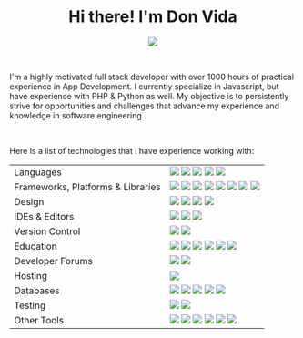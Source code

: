 <p>
  <h1 align="center">Hi there! I'm Don Vida</h1>
</p>

<p align="center">
  <a href="https://www.linkedin.com/in/donald-vida/" target="_blank"><img src="https://img.shields.io/badge/linkedin-%230077B5.svg?style=for-the-badge&logo=linkedin&logoColor=white" /></a>
</p>
<br />

<p>I'm a highly motivated full stack developer with over 1000 hours of practical experience in App Development.
I currently specialize in Javascript, but have experience with PHP & Python as well. My objective is to persistently
strive for opportunities and challenges that advance my experience and knowledge in software engineering.</p>
<br />

Here is a list of technologies that i have experience working with:
<table>
  <tbody>
    <tr>
      <td>Languages</td>
      <td>
         <img src="https://img.shields.io/badge/css3-%231572B6.svg?style=for-the-badge&logo=css3&logoColor=white" />
         <img src="https://img.shields.io/badge/html5-%23E34F26.svg?style=for-the-badge&logo=html5&logoColor=white" />
         <img src="https://img.shields.io/badge/javascript-%23323330.svg?style=for-the-badge&logo=javascript&logoColor=%23F7DF1E" />
         <img src="https://img.shields.io/badge/php-%23777BB4.svg?style=for-the-badge&logo=php&logoColor=white" />
         <img src="https://img.shields.io/badge/python-3670A0?style=for-the-badge&logo=python&logoColor=ffdd54" />
      </td>
    </tr>
    <tr>
      <td>Frameworks, Platforms & Libraries</td>
      <td>
        <img src="https://img.shields.io/badge/express.js-%23404d59.svg?style=for-the-badge&logo=express&logoColor=%2361DAFB" />
        <img src="https://img.shields.io/badge/jquery-%230769AD.svg?style=for-the-badge&logo=jquery&logoColor=white" />
        <img src="https://img.shields.io/badge/MUI-%230081CB.svg?style=for-the-badge&logo=material-ui&logoColor=white" />
        <img src="https://img.shields.io/badge/NPM-%23000000.svg?style=for-the-badge&logo=npm&logoColor=white" />
        <img src="https://img.shields.io/badge/node.js-6DA55F?style=for-the-badge&logo=node.js&logoColor=white" />
        <img src="https://img.shields.io/badge/react-%2320232a.svg?style=for-the-badge&logo=react&logoColor=%2361DAFB" />
        <img src="https://img.shields.io/badge/React_Router-CA4245?style=for-the-badge&logo=react-router&logoColor=white" />
        <img src="https://img.shields.io/badge/webpack-%238DD6F9.svg?style=for-the-badge&logo=webpack&logoColor=black" />
      </td>
    </tr>
    <tr>
      <td>Design</td>
      <td>
        <img src="https://img.shields.io/badge/adobeillustrator-%23FF9A00.svg?style=for-the-badge&logo=adobeillustrator&logoColor=white" />
        <img src="https://img.shields.io/badge/adobephotoshop-%2331A8FF.svg?style=for-the-badge&logo=adobephotoshop&logoColor=white" />
        <img src="https://img.shields.io/badge/affinityphoto-%237E4DD2.svg?style=for-the-badge&logo=affinity-photo&logoColor=white" />
        <img src="https://img.shields.io/badge/figma-%23F24E1E.svg?style=for-the-badge&logo=figma&logoColor=white" />
      </td>
    </tr>
    <tr>
      <td>IDEs & Editors</td>
      <td>
        <img src="https://img.shields.io/badge/Atom-%2366595C.svg?style=for-the-badge&logo=atom&logoColor=white" />
        <img src="https://img.shields.io/badge/VIM-%2311AB00.svg?style=for-the-badge&logo=vim&logoColor=white" />
        <img src="https://img.shields.io/badge/Visual%20Studio-5C2D91.svg?style=for-the-badge&logo=visual-studio&logoColor=white" />
      </td>
    </tr>
    <tr>
      <td>Version Control</td>
      <td>
        <img src="https://img.shields.io/badge/git-%23F05033.svg?style=for-the-badge&logo=git&logoColor=white" />
        <img src="https://img.shields.io/badge/github-%23121011.svg?style=for-the-badge&logo=github&logoColor=white" />
      </td>
    </tr>
    <tr>
      <td>Education</td>
      <td>
        <img src="https://img.shields.io/badge/Codecademy-FFF0E5?style=for-the-badge&logo=codecademy&logoColor=1F243A" />
        <img src="https://img.shields.io/badge/Codewars-B1361E?style=for-the-badge&logo=codewars&logoColor=grey" />
        <img src="https://img.shields.io/badge/Freecodecamp-%23123.svg?&style=for-the-badge&logo=freecodecamp&logoColor=green" />
        <img src="https://img.shields.io/badge/MDN_Web_Docs-black?style=for-the-badge&logo=mdnwebdocs&logoColor=white" />
        <img src="https://img.shields.io/badge/Udacity-grey?style=for-the-badge&logo=udacity&logoColor=15B8E6" />
        <img src="https://img.shields.io/badge/Udemy-A435F0?style=for-the-badge&logo=Udemy&logoColor=white" />
      </td>
    </tr>
    <tr>
      <td>Developer Forums</td>
      <td>
        <img src="https://img.shields.io/badge/LeetCode-000000?style=for-the-badge&logo=LeetCode&logoColor=#d16c06" />
        <img src="https://img.shields.io/badge/-Stackoverflow-FE7A16?style=for-the-badge&logo=stack-overflow&logoColor=white" />
      </td>
    </tr>
    <tr>
      <td>Hosting</td>
      <td>
        <img src="https://img.shields.io/badge/AWS-%23FF9900.svg?style=for-the-badge&logo=amazon-aws&logoColor=white" />
      </td>
    </tr>
    <tr>
      <td>Databases</td>
      <td>
        <img src="https://img.shields.io/badge/MongoDB-%234ea94b.svg?style=for-the-badge&logo=mongodb&logoColor=white" />
        <img src="https://img.shields.io/badge/mysql-%2300f.svg?style=for-the-badge&logo=mysql&logoColor=white" />
        <img src="https://img.shields.io/badge/postgres-%23316192.svg?style=for-the-badge&logo=postgresql&logoColor=white" />
        <img src="https://img.shields.io/badge/redis-%23DD0031.svg?style=for-the-badge&logo=redis&logoColor=white" />
        <img src="https://img.shields.io/badge/sqlite-%2307405e.svg?style=for-the-badge&logo=sqlite&logoColor=white" />
      </td>
    </tr>
    <tr>
      <td>Testing</td>
      <td>
        <img src="https://img.shields.io/badge/-jest-%23C21325?style=for-the-badge&logo=jest&logoColor=white" />
        <img src="https://img.shields.io/badge/-mocha-%238D6748?style=for-the-badge&logo=mocha&logoColor=white" />
      </td>
    </tr>
    <tr>
      <td>Other Tools</td>
      <td>
        <img src="https://img.shields.io/badge/Babel-F9DC3e?style=for-the-badge&logo=babel&logoColor=black" />
        <img src="https://img.shields.io/badge/ESLint-4B3263?style=for-the-badge&logo=eslint&logoColor=white" />
        <img src="https://img.shields.io/badge/jira-%230A0FFF.svg?style=for-the-badge&logo=jira&logoColor=white" />
        <img src="https://img.shields.io/badge/Notion-%23000000.svg?style=for-the-badge&logo=notion&logoColor=white" />
        <img src="https://img.shields.io/badge/Postman-FF6C37?style=for-the-badge&logo=postman&logoColor=white" />
        <img src="https://img.shields.io/badge/Trello-%23026AA7.svg?style=for-the-badge&logo=Trello&logoColor=white" />
      </td>
    </tr>
  </tbody>
</table>

<!---
UnlikelyHero/UnlikelyHero is a ✨ special ✨ repository because its `README.md` (this file) appears on your GitHub profile.
You can click the Preview link to take a look at your changes.
--->
